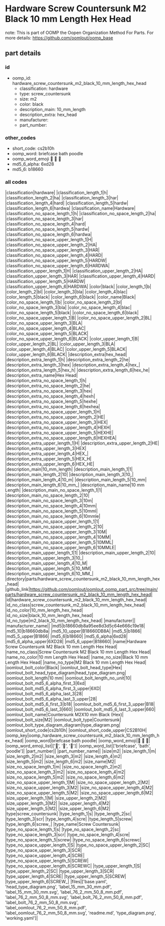 # Hardware Screw Countersunk M2 Black 10 mm Length Hex Head  

note: This is part of OOMP the Oopen Organization Method For Parts. For more details: https://github.com/oomlout/oomp_base

##  part details





### id
* oomp_id: hardware_screw_countersunk_m2_black_10_mm_length_hex_head
  * classification: hardware
  * type: screw_countersunk
  * size: m2
  * color: black
  * description_main: 10_mm_length
  * description_extra: hex_head
  * manufacturer: 
  * part_number: 

### other_codes
* short_code: cs2b10h
* oomp_word: briefcase bath poodle
* oomp_word_emoji :briefcase: :bath: :poodle:
* md5_6_alpha: 6xd28
* md5_6: b18660

### all codes 
|classification|hardware|
|classification_length_1|h|
|classification_length_2|ha|
|classification_length_3|har|
|classification_length_4|hard|
|classification_length_5|hardw|
|classification_length_6|hardwa|
|classification_name|Hardware|
|classification_no_space_length_1|h|
|classification_no_space_length_2|ha|
|classification_no_space_length_3|har|
|classification_no_space_length_4|hard|
|classification_no_space_length_5|hardw|
|classification_no_space_length_6|hardwa|
|classification_no_space_upper_length_1|H|
|classification_no_space_upper_length_2|HA|
|classification_no_space_upper_length_3|HAR|
|classification_no_space_upper_length_4|HARD|
|classification_no_space_upper_length_5|HARDW|
|classification_no_space_upper_length_6|HARDWA|
|classification_upper_length_1|H|
|classification_upper_length_2|HA|
|classification_upper_length_3|HAR|
|classification_upper_length_4|HARD|
|classification_upper_length_5|HARDW|
|classification_upper_length_6|HARDWA|
|color|black|
|color_length_1|b|
|color_length_2|bl|
|color_length_3|bla|
|color_length_4|blac|
|color_length_5|black|
|color_length_6|black|
|color_name|Black|
|color_no_space_length_1|b|
|color_no_space_length_2|bl|
|color_no_space_length_3|bla|
|color_no_space_length_4|blac|
|color_no_space_length_5|black|
|color_no_space_length_6|black|
|color_no_space_upper_length_1|B|
|color_no_space_upper_length_2|BL|
|color_no_space_upper_length_3|BLA|
|color_no_space_upper_length_4|BLAC|
|color_no_space_upper_length_5|BLACK|
|color_no_space_upper_length_6|BLACK|
|color_upper_length_1|B|
|color_upper_length_2|BL|
|color_upper_length_3|BLA|
|color_upper_length_4|BLAC|
|color_upper_length_5|BLACK|
|color_upper_length_6|BLACK|
|description_extra|hex_head|
|description_extra_length_1|h|
|description_extra_length_2|he|
|description_extra_length_3|hex|
|description_extra_length_4|hex_|
|description_extra_length_5|hex_h|
|description_extra_length_6|hex_he|
|description_extra_name|Hex Head|
|description_extra_no_space_length_1|h|
|description_extra_no_space_length_2|he|
|description_extra_no_space_length_3|hex|
|description_extra_no_space_length_4|hexh|
|description_extra_no_space_length_5|hexhe|
|description_extra_no_space_length_6|hexhea|
|description_extra_no_space_upper_length_1|H|
|description_extra_no_space_upper_length_2|HE|
|description_extra_no_space_upper_length_3|HEX|
|description_extra_no_space_upper_length_4|HEXH|
|description_extra_no_space_upper_length_5|HEXHE|
|description_extra_no_space_upper_length_6|HEXHEA|
|description_extra_upper_length_1|H|
|description_extra_upper_length_2|HE|
|description_extra_upper_length_3|HEX|
|description_extra_upper_length_4|HEX_|
|description_extra_upper_length_5|HEX_H|
|description_extra_upper_length_6|HEX_HE|
|description_main|10_mm_length|
|description_main_length_1|1|
|description_main_length_2|10|
|description_main_length_3|10_|
|description_main_length_4|10_m|
|description_main_length_5|10_mm|
|description_main_length_6|10_mm_|
|description_main_name|10 mm Length|
|description_main_no_space_length_1|1|
|description_main_no_space_length_2|10|
|description_main_no_space_length_3|10m|
|description_main_no_space_length_4|10mm|
|description_main_no_space_length_5|10mml|
|description_main_no_space_length_6|10mmle|
|description_main_no_space_upper_length_1|1|
|description_main_no_space_upper_length_2|10|
|description_main_no_space_upper_length_3|10M|
|description_main_no_space_upper_length_4|10MM|
|description_main_no_space_upper_length_5|10MML|
|description_main_no_space_upper_length_6|10MMLE|
|description_main_upper_length_1|1|
|description_main_upper_length_2|10|
|description_main_upper_length_3|10_|
|description_main_upper_length_4|10_M|
|description_main_upper_length_5|10_MM|
|description_main_upper_length_6|10_MM_|
|directory|parts/hardware_screw_countersunk_m2_black_10_mm_length_hex_head|
|github_link|https://github.com/oomlout/oomlout_oomp_part_src/tree/main/parts/hardware_screw_countersunk_m2_black_10_mm_length_hex_head|
|id|hardware_screw_countersunk_m2_black_10_mm_length_hex_head|
|id_no_class|screw_countersunk_m2_black_10_mm_length_hex_head|
|id_no_color|10_mm_length_hex_head|
|id_no_size|black_10_mm_length_hex_head|
|id_no_type|m2_black_10_mm_length_hex_head|
|manufacturer||
|manufacturer_name||
|md5|b18660db8a95ee8d3d5c64e666c19e18|
|md5_10|b18660db8a|
|md5_10_upper|B18660DB8A|
|md5_5|b1866|
|md5_5_upper|B1866|
|md5_6|b18660|
|md5_6_alpha|6xd28|
|md5_6_alpha_upper|6XD28|
|md5_6_upper|B18660|
|name|Hardware Screw Countersunk M2 Black 10 mm Length Hex Head|
|name_no_class|Screw Countersunk M2 Black 10 mm Length Hex Head|
|name_no_color|10 mm Length Hex Head|
|name_no_size|Black 10 mm Length Hex Head|
|name_no_type|M2 Black 10 mm Length Hex Head|
|oomlout_bolt_color|Black|
|oomlout_bolt_head_type|Hex|
|oomlout_bolt_head_type_diagram|head_type_diagram.png|
|oomlout_bolt_length|10 mm|
|oomlout_bolt_length_no_unit|10|
|oomlout_bolt_md5_6_alpha_first_3|6xd|
|oomlout_bolt_md5_6_alpha_first_3_upper|6XD|
|oomlout_bolt_md5_6_alpha_last_3|28|
|oomlout_bolt_md5_6_alpha_last_3_upper|28|
|oomlout_bolt_md5_6_first_3|b18|
|oomlout_bolt_md5_6_first_3_upper|B18|
|oomlout_bolt_md5_6_last_3|660|
|oomlout_bolt_md5_6_last_3_upper|660|
|oomlout_bolt_name|Countersunk M2X10 mm Black (Hex)|
|oomlout_bolt_size|M2|
|oomlout_bolt_type|Countersunk|
|oomlout_bolt_type_diagram_diagram|type_diagram.png|
|oomlout_short_code|cs2b10h|
|oomlout_short_code_upper|CS2B10H|
|oomp_key|oomp_hardware_screw_countersunk_m2_black_10_mm_length_hex_head|
|oomp_word|briefcase bath poodle|
|oomp_word_emoji|:briefcase: :bath: :poodle:|
|oomp_word_emoji_list|[':briefcase:', ':bath:', ':poodle:']|
|oomp_word_list|['briefcase', 'bath', 'poodle']|
|part_number||
|part_number_name||
|size|m2|
|size_length_1|m|
|size_length_2|m2|
|size_length_3|m2|
|size_length_4|m2|
|size_length_5|m2|
|size_length_6|m2|
|size_name|M2|
|size_no_space_length_1|m|
|size_no_space_length_2|m2|
|size_no_space_length_3|m2|
|size_no_space_length_4|m2|
|size_no_space_length_5|m2|
|size_no_space_length_6|m2|
|size_no_space_upper_length_1|M|
|size_no_space_upper_length_2|M2|
|size_no_space_upper_length_3|M2|
|size_no_space_upper_length_4|M2|
|size_no_space_upper_length_5|M2|
|size_no_space_upper_length_6|M2|
|size_upper_length_1|M|
|size_upper_length_2|M2|
|size_upper_length_3|M2|
|size_upper_length_4|M2|
|size_upper_length_5|M2|
|size_upper_length_6|M2|
|type|screw_countersunk|
|type_length_1|s|
|type_length_2|sc|
|type_length_3|scr|
|type_length_4|scre|
|type_length_5|screw|
|type_length_6|screw_|
|type_name|Screw Countersunk|
|type_no_space_length_1|s|
|type_no_space_length_2|sc|
|type_no_space_length_3|scr|
|type_no_space_length_4|scre|
|type_no_space_length_5|screw|
|type_no_space_length_6|screwc|
|type_no_space_upper_length_1|S|
|type_no_space_upper_length_2|SC|
|type_no_space_upper_length_3|SCR|
|type_no_space_upper_length_4|SCRE|
|type_no_space_upper_length_5|SCREW|
|type_no_space_upper_length_6|SCREWC|
|type_upper_length_1|S|
|type_upper_length_2|SC|
|type_upper_length_3|SCR|
|type_upper_length_4|SCRE|
|type_upper_length_5|SCREW|
|type_upper_length_6|SCREW_|
|files|['base.yaml', 'head_type_diagram.png', 'label_15_mm_30_mm.pdf', 'label_15_mm_30_mm.svg', 'label_76_2_mm_50_8_mm.pdf', 'label_76_2_mm_50_8_mm.svg', 'label_bolt_76_2_mm_50_8_mm.pdf', 'label_bolt_76_2_mm_50_8_mm.svg', 'label_oomlout_76_2_mm_50_8_mm.pdf', 'label_oomlout_76_2_mm_50_8_mm.svg', 'readme.md', 'type_diagram.png', 'working.yaml']|
